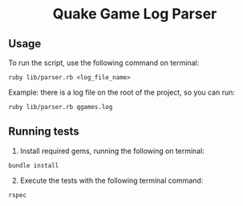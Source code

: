 <h1 align="center">Quake Game Log Parser</h1>

<div align="center"></div>

## Usage
To run the script, use the following command on terminal:
```
ruby lib/parser.rb <log_file_name>
```

Example: there is a log file on the root of the project, so you can run:
```
ruby lib/parser.rb qgames.log
```

## Running tests
1) Install required gems, running the following on terminal:
```
bundle install
```

2) Execute the tests with the following terminal command:
```
rspec
```